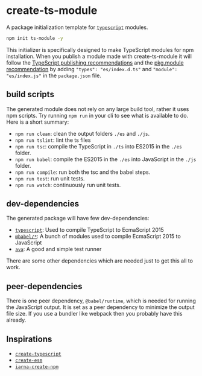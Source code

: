 # create-ts-module

A package initialization template for [`typescript`](https://github.com/Microsoft/TypeScript) modules.

```sh
npm init ts-module -y
```

This initializer is specifically designed to make TypeScript modules for npm installation. When you publish a module made with create-ts-module it will follow the [TypeScript publishing recommendations](https://www.typescriptlang.org/docs/handbook/declaration-files/publishing.html) and the [pkg.module recommendation](https://github.com/rollup/rollup/wiki/pkg.module) by adding `"types": "es/index.d.ts"` and `"module": "es/index.js"` in the `package.json` file.

## build scripts

The generated module does not rely on any large build tool, rather it uses npm scripts. Try running `npm run` in your cli to see what is available to do. Here is a short summary:

* `npm run clean`: clean the output folders `./es` and `./js`.
* `npm run tslint`: lint the ts files
* `npm run tsc`: compile the TypeScript in `./ts` into ES2015 in the `./es` folder.
* `npm run babel`: compile the ES2015 in the `./es` into JavaScript in the `./js` folder.
* `npm run compile`: run both the tsc and the babel steps.
* `npm run test`: run unit tests.
* `npm run watch`: continuously run unit tests.

## dev-dependencies

The generated package will have few dev-dependencies:

* [`typescript`](https://www.npmjs.com/package/typescript): Used to compile TypeScript to EcmaScript 2015
* [`@babel/*`](https://www.npmjs.com/package/@babel/cli): A bunch of modules used to compile EcmaScript 2015 to JavaScript
* [`ava`](https://www.npmjs.com/package/ava): A good and simple test runner

There are some other dependencies which are needed just to get this all to work.

## peer-dependencies

There is one peer dependency, `@babel/runtime`, which is needed for running the JavaScript output. It is set as a peer dependency to minimize the output file size. If you use a bundler like webpack then you probably have this already.

## Inspirations

- [`create-typescript`](https://github.com/LoicMahieu/create-typescript)
- [`create-esm`](https://github.com/standard-things/create-esm)
- [`iarna-create-npm`](https://github.com/iarna/iarna-create-npm)
